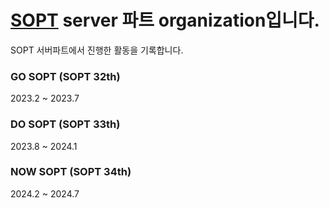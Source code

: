 # [SOPT](https://www.sopt.org/) server 파트 organization입니다.

SOPT 서버파트에서 진행한 활동을 기록합니다.


### GO SOPT (SOPT 32th)
2023.2 ~ 2023.7

### DO SOPT (SOPT 33th)
2023.8 ~ 2024.1

### NOW SOPT (SOPT 34th)
2024.2 ~ 2024.7

